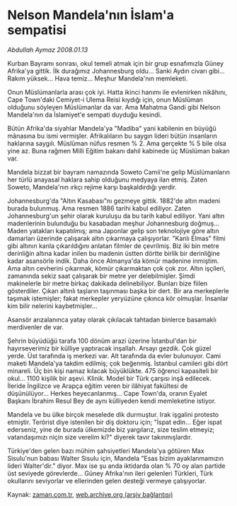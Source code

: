 # Nelson Mandela'nın İslam'a sempatisi

*Abdullah Aymaz 2008.01.13*

<tr><td class="metin" colspan="2" style="padding-top: 20px; padding-left: 5px; ">Kurban Bayramı sonrası, okul temeli atmak için bir grup esnafımızla Güney Afrika'ya gittik. İlk durağımız Johannesburg oldu... Sanki Aydın civarı gibi... Rakım yüksek... Hava temiz... Meşhur Mandela'nın memleketi.</td></tr><tr><td class="metin" colspan="2" style="padding-top: 20px; padding-left: 5px; "><p>Onun Müslümanlarla arası çok iyi. Hatta ikinci hanımı ile evlenirken nikâhını, Cape Town'daki Cemiyet-i Ulema Reisi kıydığı için, onun Müslüman olduğunu söyleyen Müslümanlar da var. Ama Mahatma Gandi gibi Nelson Mandela'nın da İslamiyet'e sempati duyduğu kesindi. 
<p> Bütün Afrika'da siyahlar Mandela'ya "Madiba" yani kabilenin en büyüğü mânasına bu ismi vermişler. Afrikalıların bu saygın lideri bütün insanların haklarına saygılı. Müslüman nüfus resmen % 2. Ama gerçekte % 5 bile olsa yine az. Buna rağmen Milli Eğitim bakanı dahil kabinede üç Müslüman bakan var.
<p> Mandela bizzat bir bayram namazında Soweto Camii'ne gelip Müslümanların her türlü anayasal haklara sahip olduğunu medyaya ilan etmiş. Zaten Soweto, Mandela'nın ırkçı rejime karşı başkaldırdığı yerdir. 
<p> Johannesburg'da "Altın Kasabası"nı gezmeye gittik. 1882'de altın madeni burada bulunmuş. Ama resmen 1886 tarihi kabul ediliyor. Zaten Johannesburg'un şehir olarak kuruluşu da bu tarih kabul ediliyor. Yani altın madenlerinin bulunduğu bu kasabadan meşhur Johannesburg doğmuş... Maden yatakları kapatılmış; ama Japonlar gelip son teknolojiye göre altın damarları üzerinde çalışarak altın çıkarmaya çalışıyorlar. "Kanlı Elmas" filmi gibi altının kanla çıkarıldığını anlatan filmler de çevrilmiş. Biz iki bin metre derinliğin altına kadar inilen bu madenin üstten dörtte birlik bir derinliğine kadar asansörle indik. Daha önce Almanya'da kömür madenine inmiştim. Ama altın cevherini çıkarmak, kömür çıkarmaktan çok çok zor. Altın işçileri, zamanında sekiz saat çalışarak bir metre yer delebilmişler. Şimdi makinelerle bir metre birkaç dakikada delinebiliyor. Bunları bize fiilen gösterdiler. Çıkan altınlı taşların taşınması başka bir dert. Bir ara merkeplerle taşımak istemişler; fakat merkepler yeryüzüne çıkınca kör olmuşlar. İnsanlar kim bilir nelerini kaybetmişler...
<p>Asansör arızalanınca yatay olarak çıkılacak tahtadan binlerce basamaklı merdivenler de var.
<p> Şehrin büyüdüğü tarafa 100 dönüm arazi üzerine İstanbul'dan bir hayırseverimiz bir külliye yaptıracak inşallah. Arsayı gezdik. Çok güzel yerde. Üst tarafında iş merkezi var. Alt tarafında da evler bulunuyor. Cami maketi Mandela'ya takdim edilmiş; çok beğenmiş. İstanbul camileri gibi dört minareli. Üç bin kişi namaz kılacak büyüklükte. 475 öğrenci kapasiteli bir okul... 1100 kişilik bir aşevi. Klinik. Model bir Türk çarşısı inşâ edilecek. İleride İngilizce ve Arapça eğitim veren bir ilâhiyat fakültesi de düşünülüyor... Herkes heyecanlanmış... Cape Town'da, oranın Eyalet Başkanı İbrahim Resul Bey de aynı külliyeden kendi memleketine istiyor.
<p> Mandela ve bu ülke birçok meselede dik durmuştur. Irak işgalini protesto etmiştir. Terörist diye istenilen bir diş doktoru için; "İspat edin... Eğer ispat ederseniz, yine de burada ülkemizde biz yargılarız, size teslim etmeyiz; vatandaşımızı niçin size verelim ki?" diyerek tavır takınmışlardır. 
<p> Türkiye'den gelen bazı mühim şahsiyetleri Mandela'ya götüren Max Sisulu'nun babası Walter Sisulu için, Mandela "Esas bizim ayaklanmamızın lideri Walter'dir." diyor. Max ise şu anda iktidarda olan % 70 oy alan partide üst seviyede görevlerde... Güney Afrika'nın ileri gelenleri Türkleri, Türk okullarını seviyorlar ve ellerinden gelen desteği vermeye çalışıyorlar.<br/></p></p></p></p></p></p></p></p></td></tr>

Kaynak: [zaman.com.tr](http://zaman.com.tr/yazar.do?yazino=637002), [web.archive.org (arşiv bağlantısı)](http://web.archive.org/web/20100324061321/http://www.zaman.com.tr:80/yazar.do?yazino=637002)
